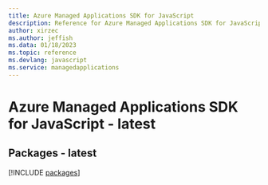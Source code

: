 ```yaml
---
title: Azure Managed Applications SDK for JavaScript
description: Reference for Azure Managed Applications SDK for JavaScript
author: xirzec
ms.author: jeffish
ms.data: 01/18/2023
ms.topic: reference
ms.devlang: javascript
ms.service: managedapplications
---
```

# Azure Managed Applications SDK for JavaScript - latest
## Packages - latest
[!INCLUDE [packages](managed-applications-index.md)]